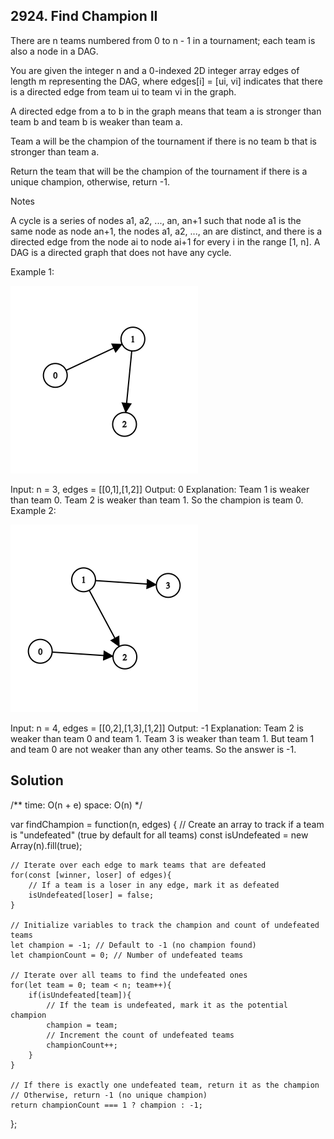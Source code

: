 ## 2924. Find Champion II

There are n teams numbered from 0 to n - 1 in a tournament; each team is also a node in a DAG.

You are given the integer n and a 0-indexed 2D integer array edges of length m representing the DAG, where edges[i] = [ui, vi] indicates that there is a directed edge from team ui to team vi in the graph.

A directed edge from a to b in the graph means that team a is stronger than team b and team b is weaker than team a.

Team a will be the champion of the tournament if there is no team b that is stronger than team a.

Return the team that will be the champion of the tournament if there is a unique champion, otherwise, return -1.

Notes

A cycle is a series of nodes a1, a2, ..., an, an+1 such that node a1 is the same node as node an+1, the nodes a1, a2, ..., an are distinct, and there is a directed edge from the node ai to node ai+1 for every i in the range [1, n].
A DAG is a directed graph that does not have any cycle.
 

Example 1:

![alt text](graph-3.png)

Input: n = 3, edges = [[0,1],[1,2]]
Output: 0
Explanation: Team 1 is weaker than team 0. Team 2 is weaker than team 1. So the champion is team 0.
Example 2:

![alt text](graph-4.png)

Input: n = 4, edges = [[0,2],[1,3],[1,2]]
Output: -1
Explanation: Team 2 is weaker than team 0 and team 1. Team 3 is weaker than team 1. But team 1 and team 0 are not weaker than any other teams. So the answer is -1.


## Solution ##

/**
time: O(n + e)
space: O(n)
 */
 
var findChampion = function(n, edges) {
     // Create an array to track if a team is "undefeated" (true by default for all teams)
    const isUndefeated = new Array(n).fill(true);

    // Iterate over each edge to mark teams that are defeated
    for(const [winner, loser] of edges){
        // If a team is a loser in any edge, mark it as defeated
        isUndefeated[loser] = false;
    }

    // Initialize variables to track the champion and count of undefeated teams
    let champion = -1; // Default to -1 (no champion found)
    let championCount = 0; // Number of undefeated teams

    // Iterate over all teams to find the undefeated ones
    for(let team = 0; team < n; team++){
        if(isUndefeated[team]){
            // If the team is undefeated, mark it as the potential champion
            champion = team;
            // Increment the count of undefeated teams
            championCount++;
        }
    }

    // If there is exactly one undefeated team, return it as the champion
    // Otherwise, return -1 (no unique champion)
    return championCount === 1 ? champion : -1;
    
};